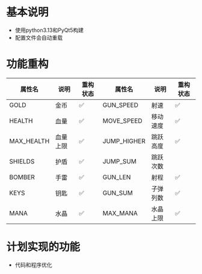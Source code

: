 # 基本说明
* 使用python3.13和PyQt5构建
* 配置文件会自动重载
# 功能重构
| 属性名          | 说明         | 重构状态 | 属性名           | 说明             | 重构状态    |
|----------------|-------------|----------|-----------------|-----------------|----------|
| GOLD            | 金币        | ✅       | GUN_SPEED        | 射速             | ✅         |
| HEALTH          | 血量        | ✅       | MOVE_SPEED       | 移动速度          | ✅         |
| MAX_HEALTH      | 血量上限     | ✅       | JUMP_HIGHER      | 跳跃高度          | ✅         |
| SHIELDS         | 护盾        | ✅       | JUMP_SUM         | 跳跃次数          |           |
| BOMBER          | 手雷        | ✅       | GUN_LEN          | 射程             | ✅         |
| KEYS            | 钥匙         | ✅       | GUN_SUM          | 子弹列数          | ✅         |
| MANA            | 水晶         | ✅       | MAX_MANA         | 水晶上限          | ✅         |
# 计划实现的功能
* 代码和程序优化
<br>
<br>
<br>
